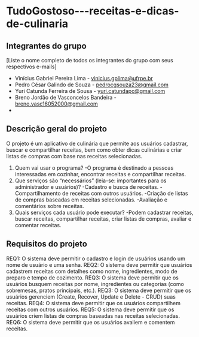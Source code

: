 # TudoGostoso---receitas-e-dicas-de-culinaria

## Integrantes do grupo 
[Liste o nome completo de todos os integrantes do grupo com seus respectivos e-mails]
 * Vinícius Gabriel Pereira Lima - vinicius.gplima@ufrpe.br
 * Pedro César Galindo de Souza - pedrocgsouza23@gmail.com
 * Yuri Catunda Ferreira de Sousa - yuri.catundapc@gmail.com
 * Breno Jordão de Vasconcelos Bandeira - breno.vasc16052000@gmail.com
 * 

## Descrição geral do projeto 
O projeto é um aplicativo de culinária que permite aos usuários cadastrar, buscar e compartilhar receitas, bem como obter dicas culinárias e criar listas de compras com base nas receitas selecionadas.
 1. Quem vai usar o programa?
    -O programa é destinado a pessoas interessadas em cozinhar, encontrar receitas e compartilhar receitas.
 3. Que serviços são “necessários” (leia-se: importantes para os administrador e usuários)?
    -Cadastro e busca de receitas.
    -Compartilhamento de receitas com outros usuários.
    -Criação de listas de compras baseadas em receitas selecionadas.
    -Avaliação e comentários sobre receitas.
 5. Quais serviços cada usuário pode executar?
    -Podem cadastrar receitas, buscar receitas, compartilhar receitas, criar listas de compras, avaliar e comentar receitas.

## Requisitos do projeto
REQ1: O sistema deve permitir o cadastro e login de usuários usando um nome de usuário e uma senha.
REQ2: O sistema deve permitir que usuários cadastrem receitas com detalhes como nome, ingredientes, modo de preparo e tempo de cozimento.
REQ3: O sistema deve permitir que os usuários busquem receitas por nome, ingredientes ou categorias (como sobremesas, pratos principais, etc.).
REQ3: O sistema deve permitir que os usuários gerenciem (Create, Recover, Update e Delete - CRUD) suas receitas.
REQ4: O sistema deve permitir que os usuários compartilhem receitas com outros usuários.
REQ5: O sistema deve permitir que os usuários criem listas de compras baseadas nas receitas selecionadas.
REQ6: O sistema deve permitir que os usuários avaliem e comentem receitas.
